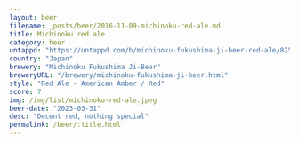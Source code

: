 ```yaml
---
layout: beer
filename: _posts/beer/2016-11-09-michinoku-red-ale.md
title: Michinoku red ale
category: beer
untappd: "https://untappd.com/b/michinoku-fukushima-ji-beer-red-ale/82544"
country: "Japan"
brewery: "Michinoku Fukushima Ji-Beer"
breweryURL: "/brewery/michinoku-fukushima-ji-beer.html"
style: "Red Ale - American Amber / Red"
score: 7
img: /img/list/michinoku-red-ale.jpeg
beer-date: "2023-03-31"
desc: "Decent red, nothing special"
permalink: /beer/:title.html
---
```

